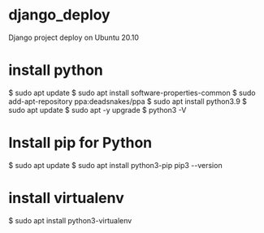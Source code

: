 # django_deploy
Django project deploy on Ubuntu 20.10
# install python
$ sudo apt update
$ sudo apt install software-properties-common
$ sudo add-apt-repository ppa:deadsnakes/ppa
$ sudo apt install python3.9
$ sudo apt update
$ sudo apt -y upgrade
$ python3 -V
# Install pip for Python
$ sudo apt update
$ sudo apt install python3-pip
pip3 --version
# install virtualenv
$ sudo apt install python3-virtualenv

